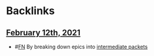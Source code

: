 
# Backlinks
## [February 12th, 2021](<February 12th, 2021.md>)
- #[FN](<FN.md>) By breaking down epics into [intermediate packets](<intermediate packets.md>)

